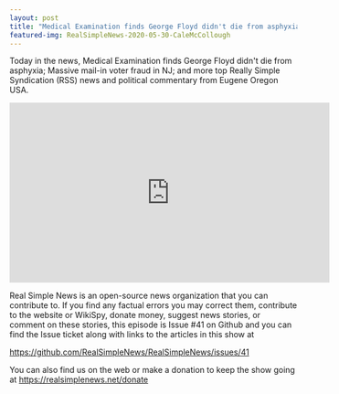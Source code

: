```yaml
---
layout: post
title: "Medical Examination finds George Floyd didn't die from asphyxia; Massive mail-in voter fraud in NJ"
featured-img: RealSimpleNews-2020-05-30-CaleMcCollough
---
```


Today in the news, Medical Examination finds George Floyd didn't die from asphyxia; Massive mail-in voter fraud in NJ; and more top Really Simple Syndication (RSS) news and political commentary from Eugene Oregon USA.

<iframe width="560" height="315" src="https://www.youtube.com/embed/4-PnZYFpOmI" frameborder="0" allow="accelerometer; autoplay; encrypted-media; gyroscope; picture-in-picture" allowfullscreen></iframe>

Real Simple News is an open-source news organization that you can contribute to. If you find any factual errors you may correct them, contribute to the website or WikiSpy, donate money, suggest news stories, or comment on these stories, this episode is Issue #41 on Github and you can find the Issue ticket along with links to the articles in this show at 

<https://github.com/RealSimpleNews/RealSimpleNews/issues/41>

You can also find us on the web or make a donation to keep the show going at <https://realsimplenews.net/donate>
